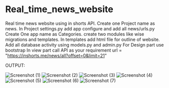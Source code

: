# Real_time_news_website
Real time news website using in shorts API.
Create one Project name as news.
  In Project settings.py add app configure  and add all news/urls.py
Create One app name as Categories.
  create two modules like wise migrations and templates.
  In templates add html file for outline of website.
Add all database activity using models.py and admin.py 
For Design part use bootstrap
In view part call API as your requirement
	url = "https://inshorts.me/news/all?offset=0&limit=21"

OUTPUT:

![Screenshot (1)](https://github.com/Varshil25/Real_time_news_website/assets/130171937/ce60e167-4fb4-4fb0-8a19-5fb28354c6a8)
![Screenshot (2)](https://github.com/Varshil25/Real_time_news_website/assets/130171937/9c387372-2fa0-48e6-85ca-66fc38c8ee0c)
![Screenshot (3)](https://github.com/Varshil25/Real_time_news_website/assets/130171937/5d34d039-400f-4daa-b057-dc16e4050bfb)
![Screenshot (4)](https://github.com/Varshil25/Real_time_news_website/assets/130171937/ed8ba162-22c5-4458-b48c-482a15c9f234)
![Screenshot (5)](https://github.com/Varshil25/Real_time_news_website/assets/130171937/94c33c9d-ea35-4faa-8e34-e9e77052036c)
![Screenshot (6)](https://github.com/Varshil25/Real_time_news_website/assets/130171937/30afec4d-bbc8-4995-8c2b-7da7aff92206)
![Screenshot (7)](https://github.com/Varshil25/Real_time_news_website/assets/130171937/ad91f6e9-9e16-4b69-b8a1-933afbc190cf)


